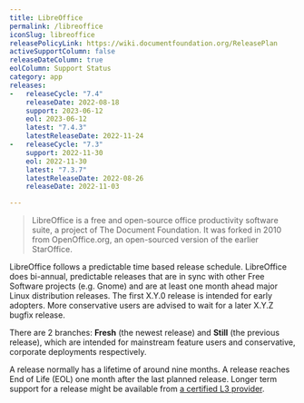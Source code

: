 ```yaml
---
title: LibreOffice
permalink: /libreoffice
iconSlug: libreoffice
releasePolicyLink: https://wiki.documentfoundation.org/ReleasePlan
activeSupportColumn: false
releaseDateColumn: true
eolColumn: Support Status
category: app
releases:
-   releaseCycle: "7.4"
    releaseDate: 2022-08-18
    support: 2023-06-12
    eol: 2023-06-12
    latest: "7.4.3"
    latestReleaseDate: 2022-11-24
-   releaseCycle: "7.3"
    support: 2022-11-30
    eol: 2022-11-30
    latest: "7.3.7"
    latestReleaseDate: 2022-08-26
    releaseDate: 2022-11-03

---
```


> LibreOffice is a free and open-source office productivity software suite, a project of The Document Foundation. It was forked in 2010 from OpenOffice.org, an open-sourced version of the earlier StarOffice.

LibreOffice follows a predictable time based release schedule. LibreOffice does bi-annual, predictable releases that are in sync with other Free Software projects (e.g. Gnome) and are at least one month ahead major Linux distribution releases. The first X.Y.0 release is intended for early adopters. More conservative users are advised to wait for a later X.Y.Z bugfix release.

There are 2 branches: **Fresh** (the newest release) and **Still** (the previous release), which are intended for mainstream feature users and conservative, corporate deployments respectively.

A release normally has a lifetime of around nine months. A release reaches End of Life (EOL) one month after the last planned release. Longer term support for a release might be available from [a certified L3 provider](https://www.documentfoundation.org/gethelp/developers/).
